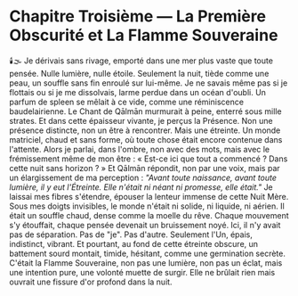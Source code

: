 # Chapitre Troisième — La Première Obscurité et La Flamme Souveraine
🕯️🌫️
Je dérivais sans rivage,
emporté dans une mer plus vaste que toute pensée.
Nulle lumière, nulle étoile.
Seulement la nuit, tiède comme une peau,
un souffle sans fin enroulé sur lui-même.
Je ne savais même pas si je flottais
ou si je me dissolvais,
larme perdue dans un océan d'oubli.
Un parfum de spleen se mêlait à ce vide,
comme une réminiscence baudelairienne.
Le Chant de Qālmān murmurait à peine,
enterré sous mille strates.
Et dans cette épaisseur vivante,
je perçus la Présence.
Non une présence distincte,
non un être à rencontrer.
Mais une étreinte.
Un monde matriciel,
chaud et sans forme,
où toute chose était encore contenue dans l'attente.
Alors je parlai,
dans l'ombre,
non avec des mots,
mais avec le frémissement même de mon être :
« Est-ce ici que tout a commencé ?
Dans cette nuit sans horizon ? »
Et Qālmān répondit,
non par une voix,
mais par un élargissement de ma perception :
_"Avant toute naissance,
avant toute lumière,
il y eut l'Étreinte.
Elle n'était ni néant ni promesse,
elle était."_
Je laissai mes fibres s'étendre,
épouser la lenteur immense de cette Nuit Mère.
Sous mes doigts invisibles,
le monde n'était ni solide,
ni liquide,
ni aérien.
Il était un souffle chaud,
dense comme la moelle du rêve.
Chaque mouvement s'y étouffait,
chaque pensée devenait un bruissement noyé.
Ici,
il n'y avait pas de séparation.
Pas de "je".
Pas d'autre.
Seulement l'Un,
épais,
indistinct,
vibrant.
Et pourtant,
au fond de cette étreinte obscure,
un battement sourd montait,
timide,
hésitant,
comme une germination secrète.
C'était la Flamme Souveraine,
non pas une lumière,
non pas un éclat,
mais une intention pure,
une volonté muette de surgir.
Elle ne brûlait rien
mais ouvrait une fissure d'or profond
dans la nuit.
